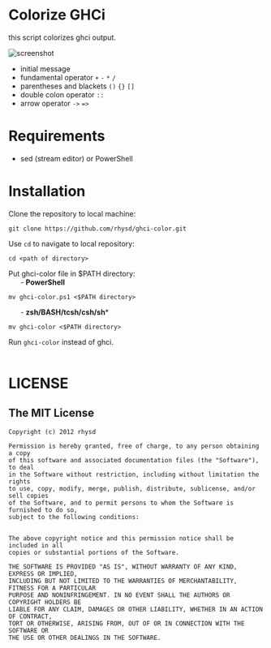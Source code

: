 # Colorize GHCi

this script colorizes ghci output.

![screenshot](https://raw.github.com/rhysd/ghci-color/master/cap.jpg)

- initial message
- fundamental operator `+` `-` `*` `/`
- parentheses and blackets `()` `{}` `[]`
- double colon operator `::`
- arrow operator `->` `=>`


# Requirements

- sed (stream editor) or PowerShell

# Installation

Clone the repository to local machine:

```
git clone https://github.com/rhysd/ghci-color.git
```

Use `cd` to navigate to local repository: 

```
cd <path of directory>
```

Put ghci-color file in $PATH directory:
<br>
&nbsp;&nbsp;&nbsp;&nbsp;&nbsp; - **PowerShell**

```
mv ghci-color.ps1 <$PATH directory>
```

&nbsp;&nbsp;&nbsp;&nbsp;&nbsp; - **zsh/BASH/tcsh/csh/sh***

```
mv ghci-color <$PATH directory>
```

Run `ghci-color` instead of ghci.
<br>
<br>
# LICENSE

## The MIT License

    Copyright (c) 2012 rhysd

    Permission is hereby granted, free of charge, to any person obtaining a copy
    of this software and associated documentation files (the "Software"), to deal
    in the Software without restriction, including without limitation the rights
    to use, copy, modify, merge, publish, distribute, sublicense, and/or sell copies
    of the Software, and to permit persons to whom the Software is furnished to do so,
    subject to the following conditions:


    The above copyright notice and this permission notice shall be included in all
    copies or substantial portions of the Software.

    THE SOFTWARE IS PROVIDED "AS IS", WITHOUT WARRANTY OF ANY KIND, EXPRESS OR IMPLIED,
    INCLUDING BUT NOT LIMITED TO THE WARRANTIES OF MERCHANTABILITY, FITNESS FOR A PARTICULAR
    PURPOSE AND NONINFRINGEMENT. IN NO EVENT SHALL THE AUTHORS OR COPYRIGHT HOLDERS BE
    LIABLE FOR ANY CLAIM, DAMAGES OR OTHER LIABILITY, WHETHER IN AN ACTION OF CONTRACT,
    TORT OR OTHERWISE, ARISING FROM, OUT OF OR IN CONNECTION WITH THE SOFTWARE OR
    THE USE OR OTHER DEALINGS IN THE SOFTWARE.